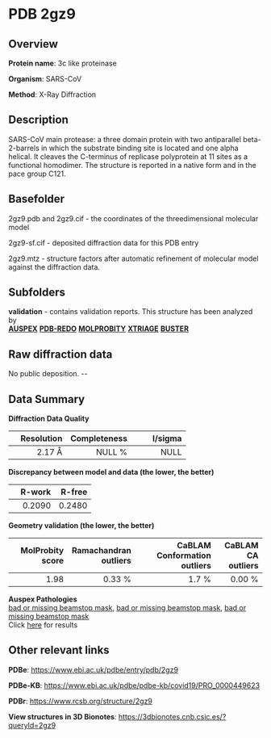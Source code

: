 # PDB 2gz9

## Overview

**Protein name**: 3c like proteinase

**Organism**: SARS-CoV

**Method**: X-Ray Diffraction

## Description

SARS-CoV main protease: a three domain protein with two antiparallel beta-2-barrels in which the substrate binding site is located and one alpha helical. It cleaves the C-terminus of replicase polyprotein at 11 sites as a functional homodimer. The structure is reported in a native form and in the pace group C121.

## Basefolder

2gz9.pdb and 2gz9.cif - the coordinates of the threedimensional molecular model

2gz9-sf.cif - deposited diffraction data for this PDB entry

2gz9.mtz - structure factors after automatic refinement of molecular model against the diffraction data.

## Subfolders





**validation** - contains validation reports. This structure has been analyzed by <br>[**AUSPEX**](https://github.com/thorn-lab/coronavirus_structural_task_force/tree/master/pdb/3c_like_proteinase/SARS-CoV/2gz9/validation/auspex) [**PDB-REDO**](https://github.com/thorn-lab/coronavirus_structural_task_force/tree/master/pdb/3c_like_proteinase/SARS-CoV/2gz9/validation/pdb-redo) [**MOLPROBITY**](https://github.com/thorn-lab/coronavirus_structural_task_force/tree/master/pdb/3c_like_proteinase/SARS-CoV/2gz9/validation/molprobity) [**XTRIAGE**](https://github.com/thorn-lab/coronavirus_structural_task_force/blob/master/pdb/3c_like_proteinase/SARS-CoV/2gz9/validation/Xtriage_output.log) [**BUSTER**](https://www.globalphasing.com/buster/wiki/index.cgi?Covid19Pdb2GZ9)  



## Raw diffraction data

No public deposition. --<br> 

## Data Summary
**Diffraction Data Quality**

|   | Resolution | Completeness| I/sigma |
|---|-------------:|----------------:|--------------:|
|   |2.17 Å|NULL  %|<img width=50/>NULL |

**Discrepancy between model and data (the lower, the better)**

|   | **R-work**| **R-free**   
|---|-------------:|----------------:|           
||  0.2090|  0.2480|

**Geometry validation (the lower, the better)**

|   |**MolProbity<br>score**| **Ramachandran<br>outliers** | **CaBLAM<br>Conformation outliers** | **CaBLAM<br>CA outliers** |
|---|-------------:|----------------:|----------------:|----------------:|
||  1.98|  0.33 %|1.7 %|0.00 %|

**Auspex Pathologies**<br> [bad or missing beamstop mask](https://www.auspex.de/pathol/#2), [bad or missing beamstop mask](https://www.auspex.de/pathol/#2), [bad or missing beamstop mask](https://www.auspex.de/pathol/#2)<br>Click [here](https://github.com/thorn-lab/coronavirus_structural_task_force/blob/master/pdb/3c_like_proteinase/SARS-CoV/2gz9/validation/auspex/2gz9_auspex_comments.txt)  for results

 



## Other relevant links 
**PDBe**:  https://www.ebi.ac.uk/pdbe/entry/pdb/2gz9

**PDBe-KB**: https://www.ebi.ac.uk/pdbe/pdbe-kb/covid19/PRO_0000449623 
 
**PDBr**: https://www.rcsb.org/structure/2gz9 

**View structures in 3D Bionotes**: https://3dbionotes.cnb.csic.es/?queryId=2gz9


